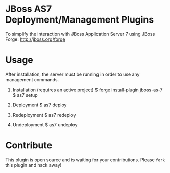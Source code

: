 JBoss AS7 Deployment/Management Plugins
=======================================
To simplify the interaction with JBoss Application Server 7 using JBoss Forge: http://jboss.org/forge

Usage
=====
After installation, the server must be running in order to use any management commands.

1. Installation (requires an active project)
    $ forge install-plugin jboss-as-7
	 $ as7 setup

2. Deployment 
    $ as7 deploy

3. Redeployment
    $ as7 redeploy

3. Undeployment
    $ as7 undeploy

Contribute
==========
This plugin is open source and is waiting for your contributions. Please `fork` this plugin and hack away!
